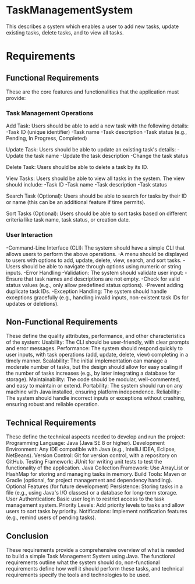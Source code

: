 # TaskManagementSystem
This describes a system which enables a user to add new tasks, update existing tasks, delete tasks, and to view all tasks.

#  Requirements
## Functional Requirements
These are the core features and functionalities that the application must provide:
### Task Management Operations
Add Task: Users should be able to add a new task with the following details:
-Task ID (unique identifier)
-Task name
-Task description
-Task status (e.g., Pending, In Progress, Completed)

Update Task: Users should be able to update an existing task's details:
-Update the task name
-Update the task description
-Change the task status

Delete Task: Users should be able to delete a task by its ID.

View Tasks: Users should be able to view all tasks in the system. The view should include:
-Task ID
-Task name
-Task description
-Task status

Search Task (Optional): Users should be able to search for tasks by their ID or name (this can be an additional feature if time permits).

Sort Tasks (Optional): Users should be able to sort tasks based on different criteria like task name, task status, or creation date.

### User Interaction
-Command-Line Interface (CLI): The system should have a simple CLI that allows users to perform the above operations.
-A menu should be displayed to users with options to add, update, delete, view, search, and sort tasks.
-Users should be able to navigate through options using numeric or string inputs.
-Error Handling
-Validation: The system should validate user input:
-Ensure that task names and descriptions are not empty.
-Check for valid status values (e.g., only allow predefined status options).
-Prevent adding duplicate task IDs.
-Exception Handling: The system should handle exceptions gracefully (e.g., handling invalid inputs, non-existent task IDs for updates or deletions).

## Non-Functional Requirements
These define the quality attributes, performance, and other characteristics of the system:
Usability: The CLI should be user-friendly, with clear prompts and error messages.
Performance: The system should respond quickly to user inputs, with task operations (add, update, delete, view) completing in a timely manner.
Scalability: The initial implementation can manage a moderate number of tasks, but the design should allow for easy scaling if the number of tasks increases (e.g., by later integrating a database for storage).
Maintainability: The code should be modular, well-commented, and easy to maintain or extend.
Portability: The system should run on any machine with Java installed, ensuring platform independence.
Reliability: The system should handle incorrect inputs or exceptions without crashing, ensuring robust and reliable operation.

## Technical Requirements
These define the technical aspects needed to develop and run the project:
Programming Language: Java (Java SE 8 or higher).
Development Environment: Any IDE compatible with Java (e.g., IntelliJ IDEA, Eclipse, NetBeans).
Version Control: Git for version control, with a repository on GitHub.
Testing Framework: JUnit for writing unit tests to test the functionality of the application.
Java Collection Framework: Use ArrayList or HashMap for storing and managing tasks in memory.
Build Tools: Maven or Gradle (optional, for project management and dependency handling).
Optional Features (for future development)
Persistence: Storing tasks in a file (e.g., using Java's I/O classes) or a database for long-term storage.
User Authentication: Basic user login to restrict access to the task management system.
Priority Levels: Add priority levels to tasks and allow users to sort tasks by priority.
Notifications: Implement notification features (e.g., remind users of pending tasks).

## Conclusion
These requirements provide a comprehensive overview of what is needed to build a simple Task Management System using Java. The functional requirements outline what the system should do, non-functional requirements define how well it should perform these tasks, and technical requirements specify the tools and technologies to be used.
